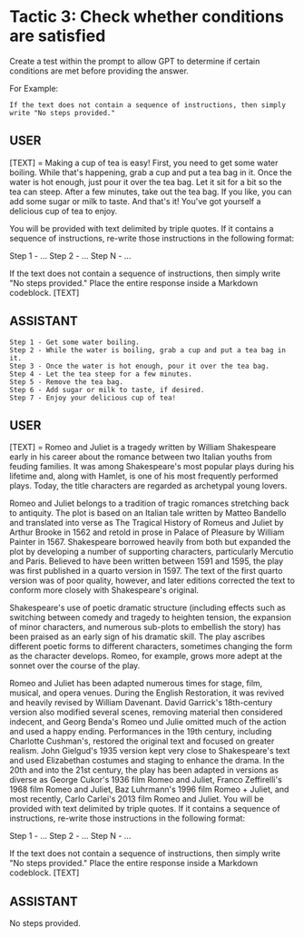 # Tactic 3: Check whether conditions are satisfied

Create a test within the prompt to allow GPT to determine if certain conditions are met before providing the answer.

For Example:
```
If the text does not contain a sequence of instructions, then simply write "No steps provided."
```

## USER
[TEXT] = Making a cup of tea is easy! First, you need to get some water boiling. While that's happening, grab a cup and put a tea bag in it. Once the water is hot enough, just pour it over the tea bag. Let it sit for a bit so the tea can steep. After a few minutes, take out the tea bag. If you like, you can add some sugar or milk to taste. And that's it! You've got yourself a delicious cup of tea to enjoy.

You will be provided with text delimited by triple quotes. If it contains a sequence of instructions, re-write those instructions in the following format:

Step 1 - ...
Step 2 - ...
Step N - ...

If the text does not contain a sequence of instructions, then simply write "No steps provided."
Place the entire response inside a Markdown codeblock.
[TEXT]

## ASSISTANT
```
Step 1 - Get some water boiling.
Step 2 - While the water is boiling, grab a cup and put a tea bag in it.
Step 3 - Once the water is hot enough, pour it over the tea bag.
Step 4 - Let the tea steep for a few minutes.
Step 5 - Remove the tea bag.
Step 6 - Add sugar or milk to taste, if desired.
Step 7 - Enjoy your delicious cup of tea!
```

## USER
[TEXT] = Romeo and Juliet is a tragedy written by William Shakespeare early in his career about the romance between two Italian youths from feuding families. It was among Shakespeare's most popular plays during his lifetime and, along with Hamlet, is one of his most frequently performed plays. Today, the title characters are regarded as archetypal young lovers.

Romeo and Juliet belongs to a tradition of tragic romances stretching back to antiquity. The plot is based on an Italian tale written by Matteo Bandello and translated into verse as The Tragical History of Romeus and Juliet by Arthur Brooke in 1562 and retold in prose in Palace of Pleasure by William Painter in 1567. Shakespeare borrowed heavily from both but expanded the plot by developing a number of supporting characters, particularly Mercutio and Paris. Believed to have been written between 1591 and 1595, the play was first published in a quarto version in 1597. The text of the first quarto version was of poor quality, however, and later editions corrected the text to conform more closely with Shakespeare's original.

Shakespeare's use of poetic dramatic structure (including effects such as switching between comedy and tragedy to heighten tension, the expansion of minor characters, and numerous sub-plots to embellish the story) has been praised as an early sign of his dramatic skill. The play ascribes different poetic forms to different characters, sometimes changing the form as the character develops. Romeo, for example, grows more adept at the sonnet over the course of the play.

Romeo and Juliet has been adapted numerous times for stage, film, musical, and opera venues. During the English Restoration, it was revived and heavily revised by William Davenant. David Garrick's 18th-century version also modified several scenes, removing material then considered indecent, and Georg Benda's Romeo und Julie omitted much of the action and used a happy ending. Performances in the 19th century, including Charlotte Cushman's, restored the original text and focused on greater realism. John Gielgud's 1935 version kept very close to Shakespeare's text and used Elizabethan costumes and staging to enhance the drama. In the 20th and into the 21st century, the play has been adapted in versions as diverse as George Cukor's 1936 film Romeo and Juliet, Franco Zeffirelli's 1968 film Romeo and Juliet, Baz Luhrmann's 1996 film Romeo + Juliet, and most recently, Carlo Carlei's 2013 film Romeo and Juliet.
You will be provided with text delimited by triple quotes. If it contains a sequence of instructions, re-write those instructions in the following format:

Step 1 - ...
Step 2 - ...
Step N - ...

If the text does not contain a sequence of instructions, then simply write "No steps provided."
Place the entire response inside a Markdown codeblock.
[TEXT]

## ASSISTANT
No steps provided.